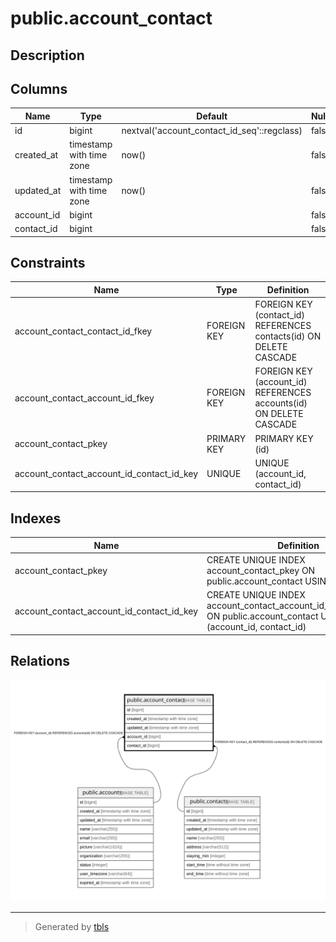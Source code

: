 # public.account_contact

## Description

## Columns

| Name | Type | Default | Nullable | Children | Parents | Comment |
| ---- | ---- | ------- | -------- | -------- | ------- | ------- |
| id | bigint | nextval('account_contact_id_seq'::regclass) | false |  |  |  |
| created_at | timestamp with time zone | now() | false |  |  |  |
| updated_at | timestamp with time zone | now() | false |  |  |  |
| account_id | bigint |  | false |  | [public.accounts](public.accounts.md) |  |
| contact_id | bigint |  | false |  | [public.contacts](public.contacts.md) |  |

## Constraints

| Name | Type | Definition |
| ---- | ---- | ---------- |
| account_contact_contact_id_fkey | FOREIGN KEY | FOREIGN KEY (contact_id) REFERENCES contacts(id) ON DELETE CASCADE |
| account_contact_account_id_fkey | FOREIGN KEY | FOREIGN KEY (account_id) REFERENCES accounts(id) ON DELETE CASCADE |
| account_contact_pkey | PRIMARY KEY | PRIMARY KEY (id) |
| account_contact_account_id_contact_id_key | UNIQUE | UNIQUE (account_id, contact_id) |

## Indexes

| Name | Definition |
| ---- | ---------- |
| account_contact_pkey | CREATE UNIQUE INDEX account_contact_pkey ON public.account_contact USING btree (id) |
| account_contact_account_id_contact_id_key | CREATE UNIQUE INDEX account_contact_account_id_contact_id_key ON public.account_contact USING btree (account_id, contact_id) |

## Relations

![er](public.account_contact.svg)

---

> Generated by [tbls](https://github.com/k1LoW/tbls)
